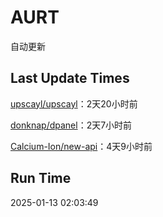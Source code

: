 # AURT

自动更新


## Last Update Times

[upscayl/upscayl](https://github.com/upscayl/upscayl)：2天20小时前

[donknap/dpanel](https://github.com/donknap/dpanel)：2天7小时前

[Calcium-Ion/new-api](https://github.com/Calcium-Ion/new-api)：4天9小时前


## Run Time
2025-01-13 02:03:49
